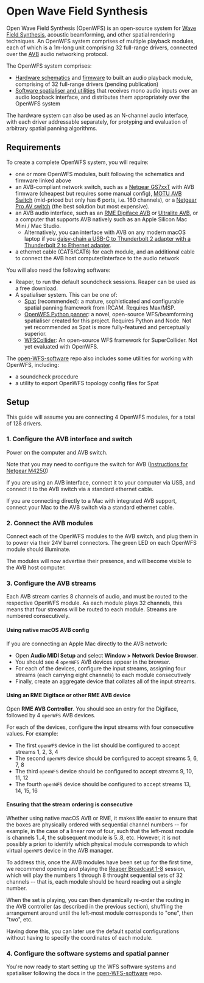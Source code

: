 # Open Wave Field Synthesis

Open Wave Field Synthesis (OpenWFS) is an open-source system for [Wave Field Synthesis](https://en.wikipedia.org/wiki/Wave_field_synthesis), acoustic beamforming, and other spatial rendering techniques. An OpenWFS system comprises of multiple playback modules, each of which is a 1m-long unit comprising 32 full-range drivers, connected over the [AVB](https://en.wikipedia.org/wiki/Audio_Video_Bridging) audio networking protocol.

The OpenWFS system comprises:

 - [Hardware schematics](https://github.com/open-WFS/open-WFS-hw) and [firmware](https://github.com/open-WFS/open-WFS-fw) to built an audio playback module, comprising of 32 full-range drivers (pending publication)
 - [Software spatialiser and utilities](https://github.com/open-WFS/open-WFS-software) that receives mono audio inputs over an audio loopback interface, and distributes them appropriately over the OpenWFS system

 The hardware system can also be used as an N-channel audio interface, with each driver addressable separately, for protyping and evaluation of arbitrary spatial panning algorithms.

## Requirements

 To create a complete OpenWFS system, you will require:

  - one or more OpenWFS modules, built following the schematics and firmware linked above
  - an AVB-compliant network switch, such as a [Netgear GS7xxT](https://support.biamp.com/Tesira/AVB/Installing_an_AVB_license_on_Netgear_GS7xxT_switches) with AVB firmware (cheapest but requires some manual config), [MOTU AVB Switch](https://motu.com/en-us/products/avb/avb-switch/) (mid-priced but only has 6 ports, i.e. 160 channels), or a [Netgear Pro AV switch](https://www.netgear.com/uk/business/solutions/av-over-ip/) (the best solution but most expensive).
  - an AVB audio interface, such as an [RME Digiface AVB](https://rme-audio.de/digiface-avb.html) or [Ultralite AVB](https://motu.com/products/avb/ultralite-avb), or a computer that supports AVB natively such as an Apple Silicon Mac Mini / Mac Studio.
    - Alternatively, you can interface with AVB on any modern macOS laptop if you [daisy-chain a USB-C to Thunderbolt 2 adapter with a Thunderbolt 2 to Ethernet adapter](https://discussions.apple.com/thread/254441948?sortBy=rank).
  - a ethernet cable (CAT5/CAT6) for each module, and an additional cable to connect the AVB host computer/interface to the audio network

You will also need the following software:

 - Reaper, to run the default soundcheck sessions. Reaper can be used as a free download.
 - A spatialiser system. This can be one of:
   - [Spat](https://forum.ircam.fr/projects/detail/spat/) (recommended): a mature, sophisticated and configurable spatial panning framework from IRCAM. Requires Max/MSP.
   - [OpenWFS Python panner](https://github.com/open-WFS/open-WFS-software/): a novel, open-source WFS/beamforming spatialiser created for this project. Requires Python and Node. Not yet recommended as Spat is more fully-featured and perceptually superior.
   - [WFSCollider](https://sourceforge.net/projects/wfscollider/): An open-source WFS framework for SuperCollider. Not yet evaluated with OpenWFS.

The [open-WFS-software](https://github.com/open-WFS/open-WFS-software/) repo also includes some utilities for working with OpenWFS, including:

 - a soundcheck procedure
 - a utility to export OpenWFS topology config files for Spat

## Setup

This guide will assume you are connecting 4 OpenWFS modules, for a total of 128 drivers.

### 1. Configure the AVB interface and switch

Power on the computer and AVB switch.

Note that you may need to configure the switch for AVB ([Instructions for Netgear M4250](https://support.biamp.com/Tesira/AVB/Netgear_M4250_-_Enabling_AVB_using_the_AV_user_interface))

If you are using an AVB interface, connect it to your computer via USB, and connect it to the AVB switch via a standard ethernet cable.

If you are connecting directly to a Mac with integrated AVB support, connect your Mac to the AVB switch via a standard ethernet cable.

### 2. Connect the AVB modules

Connect each of the OpenWFS modules to the AVB switch, and plug them in to power via their 24V barrel connectors. The green LED on each OpenWFS module should illuminate.

The modules will now advertise their presence, and will become visible to the AVB host computer.

### 3. Configure the AVB streams

Each AVB stream carries 8 channels of audio, and must be routed to the respective OpenWFS module. As each module plays 32 channels, this means that four streams will be routed to each module. Streams are numbered consecutively.

#### Using native macOS AVB config

If you are connecting an Apple Mac directly to the AVB network:

 - Open **Audio MIDI Setup** and select **Window > Network Device Browser**.
 - You should see 4 `openWFS` AVB devices appear in the browser.
 - For each of the devices, configure the input streams, assigning four streams (each carrying eight channels) to each module consecutively
 - Finally, create an aggregate device that collates all of the input streams.

#### Using an RME Digiface or other RME AVB device

Open **RME AVB Controller**. You should see an entry for the Digiface, followed by 4 `openWFS` AVB devices. 

For each of the devices, configure the input streams with four consecutive values. For example:

 - The first `openWFS` device in the list should be configured to accept streams 1, 2, 3, 4
- The second `openWFS` device should be configured to accept streams 5, 6, 7, 8
- The third `openWFS` device should be configured to accept streams 9, 10, 11, 12
- The fourth `openWFS` device should be configured to accept streams 13, 14, 15, 16

#### Ensuring that the stream ordering is consecutive

Whether using native macOS AVB or RME, it makes life easier to ensure that the boxes are physically ordered with sequential channel numbers -- for example, in the case of a linear row of four, such that the left-most module is channels 1..4, the subsequent module is 5..8, etc. However, it is not possibly a priori to identify which physical module corresponds to which virtual `openWFS` device in the AVB manager.

To address this, once the AVB modules have been set up for the first time, we recommend opening and playing the [Reaper Broadcast 1-8](https://github.com/open-WFS/open-WFS-examples) session, which will play the numbers 1 through 8 throught sequential sets of 32 channels -- that is, each module should be heard reading out a single number.

When the set is playing, you can then dynamically re-order the routing in the AVB controller (as described in the previous section), shuffling the arrangement around until the left-most module corresponds to "one", then "two", etc.

Having done this, you can later use the default spatial configurations without having to specify the coordinates of each module.

### 4. Configure the software systems and spatial panner

You're now ready to start setting up the WFS software systems and spatialiser following the docs in the [open-WFS-software](https://github.com/open-WFS/open-WFS-software/) repo.

